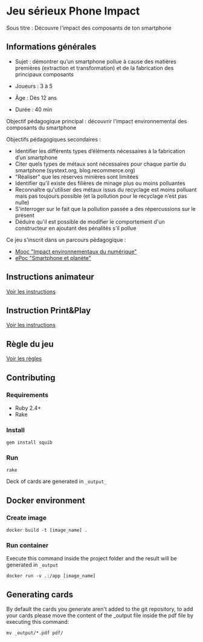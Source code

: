 # Jeu sérieux Phone Impact

Sous titre : Découvre l'impact des composants de ton smartphone

## Informations générales

- Sujet : démontrer qu’un smartphone pollue à cause des matières premières (extraction et transformation) et de la fabrication des principaux composants

- Joueurs : 3 à 5
- Âge : Dès 12 ans
- Durée : 40 min

Objectif pédagogique principal : découvrir l'impact environnemental des composants du smartphone

Objectifs pédagogiques secondaires :  
- Identifier les différents types d’éléments nécessaires à la fabrication d’un smartphone
- Citer quels types de métaux sont nécessaires pour chaque partie du smartphone (systext.org, blog.recommerce.org)
- "Réaliser" que les réserves minières sont limitées
- Identifier qu’il existe des filières de minage plus ou moins polluantes
- Reconnaître qu'utiliser des métaux issus du recyclage est moins polluant mais pas toujours possible (et la pollution pour le recyclage n’est pas nulle)
- S'interroger sur le fait que la pollution passée a des répercussions sur le présent
- Déduire qu'il est possible de modifier le comportement d'un constructeur en ajoutant des pénalités s'il pollue

Ce jeu s'inscrit dans un parcours pédagogique :
- [Mooc "Impact environnementaux du numérique"](https://www.fun-mooc.fr/fr/cours/impacts-environnementaux-du-numerique/)
- [ePoc "Smartphone et planète"](https://epoc.inria.fr/epocs/E007MM/)

## Instructions animateur

[Voir les instructions](./Animation.md)

## Instruction Print&Play

[Voir les instructions](./PNP.md)

## Règle du jeu

[Voir les règles](./RULES.md)


## Contributing

### Requirements

- Ruby 2.4+
- Rake

### Install

`gem install squib`

### Run

`rake`

Deck of cards are generated in `_output_`

## Docker environment

### Create image
```shell
docker build -t [image_name] .
```

### Run container
Execute this command inside the project folder and the result will be generated in `_output`
```shell
docker run -v .:/app [image_name]
```

## Generating cards
By default the cards you generate aren't added to the git repository, to add your cards please move the content of the _output file inside the pdf file by executing this command:
```shell
mv _output/*.pdf pdf/
```
